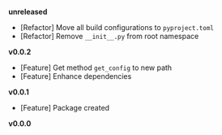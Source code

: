 
**unreleased**
- [Refactor] Move all build configurations to `pyproject.toml`
- [Refactor] Remove `__init__.py` from root namespace

**v0.0.2**
- [Feature] Get method `get_config` to new path
- [Feature] Enhance dependencies

**v0.0.1**
- [Feature] Package created

**v0.0.0**